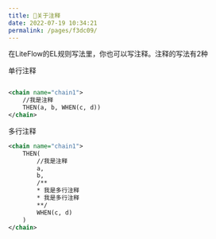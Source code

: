 ```yaml
---
title: 🌰关于注释
date: 2022-07-19 10:34:21
permalink: /pages/f3dc09/
---
```


在LiteFlow的EL规则写法里，你也可以写注释。注释的写法有2种

单行注释

```xml

<chain name="chain1">
    //我是注释
    THEN(a, b, WHEN(c, d))
</chain>
```

多行注释

```xml
<chain name="chain1">
    THEN(
        //我是注释
        a, 
        b, 
        /**
        * 我是多行注释
        * 我是多行注释
        **/
        WHEN(c, d)
    )
</chain>
```
